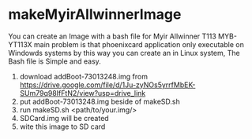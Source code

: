 # makeMyirAllwinnerImage
You can create an Image with a bash file for Myir Allwinner T113 MYB-YT113X 
main problem is that phoenixcard application only executable on Windowds systems by this way you can create an in Linux system,
The Bash file is Simple and easy.
1. download addBoot-73013248.img from https://drive.google.com/file/d/1Ju-zyNOs5yrrfMbEK-SUm79q98IfFtN2/view?usp=drive_link
2. put addBoot-73013248.img beside of makeSD.sh
3. run makeSD.sh <path/to/your.img/>
4. SDCard.img will be created
5. wite this image to SD card
